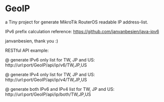 # GeoIP
a Tiny project for generate MikroTik RouterOS readable IP address-list.

IPv6 prefix calculation reference: https://github.com/janvanbesien/java-ipv6

janvanbesien, thank you :)



RESTful API example:

@ generate IPv6 only list for TW, JP and US: http://url:port/GeoIP/api/ip/v6/TW,JP,US

@ generate IPv4 only list for TW, JP and US: http://url:port/GeoIP/api/ip/v4/TW,JP,US

@ generate both IPv6 and IPv4 list for TW, JP and US: http://url:port/GeoIP/api/ip/both/TW,JP,US
